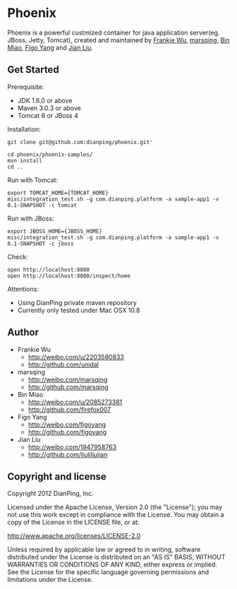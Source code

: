 Phoenix
=======
Phoenix is a powerful custmized container for java application server(eg. JBoss, Jetty, Tomcat), created and maintained by [Frankie Wu](http://github.com/unidal), [marsqing](http://github.com/marsqing), [Bin Miao](http://github.com/firefox007), [Figo Yang](http://github.com/figoyang) and [Jian Liu](http://github.com/liuliliujian).

Get Started
-----------

Prerequisite: 

* JDK 1.6.0 or above
* Maven 3.0.3 or above 
* Tomcat 6 or JBoss 4

Installation: 

	git clone git@github.com:dianping/phoenix.git'

	cd phoenix/phoenix-samples/
	mvn install
	cd ..

Run with Tomcat:

	export TOMCAT_HOME={TOMCAT_HOME}
	misc/integration_test.sh -g com.dianping.platform -a sample-app1 -v 0.1-SNAPSHOT -c tomcat

Run with JBoss: 

	export JBOSS_HOME={JBOSS_HOME}
	misc/integration_test.sh -g com.dianping.platform -a sample-app1 -v 0.1-SNAPSHOT -c jboss
	
Check:

	open http://localhost:8080
	open http://localhost:8080/inspect/home

Attentions:

* Using DianPing private maven repository
* Currently only tested under Mac OSX 10.8

Author
------
* Frankie Wu
	* <http://weibo.com/u/2203580833> 
	* <http://github.com/unidal>
* marsqing
	* <http://weibo.com/marsqing>
	* <http://github.com/marsqing>
* Bin Miao
	* <http://weibo.com/u/2085273381>
	* <http://github.com/firefox007>
* Figo Yang
	* <http://weibo.com/figoyang>
	* <http://github.com/figoyang>
* Jian Liu
	* <http://weibo.com/1947958763>
	* <http://github.com/liuliliujian> 

Copyright and license
---------------------
Copyright 2012 DianPing, Inc.

Licensed under the Apache License, Version 2.0 (the "License"); you may not use this work except in compliance with the License. You may obtain a copy of the License in the LICENSE file, or at:

<http://www.apache.org/licenses/LICENSE-2.0>

Unless required by applicable law or agreed to in writing, software distributed under the License is distributed on an "AS IS" BASIS, WITHOUT WARRANTIES OR CONDITIONS OF ANY KIND, either express or implied. See the License for the specific language governing permissions and limitations under the License.

